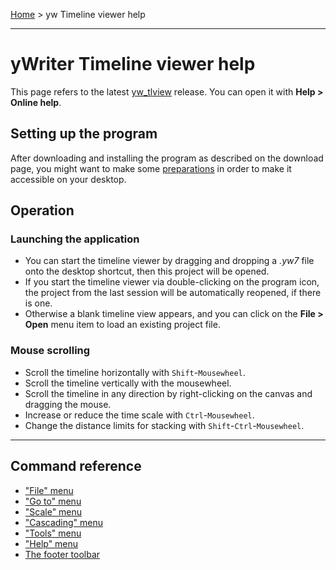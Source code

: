 [Home](..) > yw Timeline viewer help

---

# yWriter Timeline viewer help

This page refers to the latest
[yw_tlview](https://github.com/peter88213/yw_tlview/) release. You can
open it with **Help > Online help**.



## Setting up the program 

After downloading and installing the program as described on the download page, 
you might want to make some [preparations](preparations.md) in order to make
it accessible on your desktop. 
 

## Operation

### Launching the application

- You can start the timeline viewer by dragging and dropping a *.yw7* file 
  onto the desktop shortcut, then this project will be opened. 
- If you start the timeline viewer via double-clicking on the
  program icon, the project from the last session will be automatically reopened, 
  if there is one.
- Otherwise a blank timeline view appears, and you can click on the 
  **File > Open** menu item to load an existing project file. 


### Mouse scrolling

-   Scroll the timeline horizontally with `Shift`-`Mousewheel`.
-   Scroll the timeline vertically with the mousewheel.
-   Scroll the timeline in any direction by right-clicking on the canvas
    and dragging the mouse.
-   Increase or reduce the time scale with `Ctrl`-`Mousewheel`.
-   Change the distance limits for stacking with
    `Shift`-`Ctrl`-`Mousewheel`.

---

## Command reference

- ["File" menu](file_menu.md)
- ["Go to" menu](go_to_menu.md)
- ["Scale" menu](scale_menu.md)
- ["Cascading" menu](cascading_menu.md)
- ["Tools" menu](tools_menu.md)
- ["Help" menu](help_menu.md)
- [The footer toolbar](toolbar.md)

